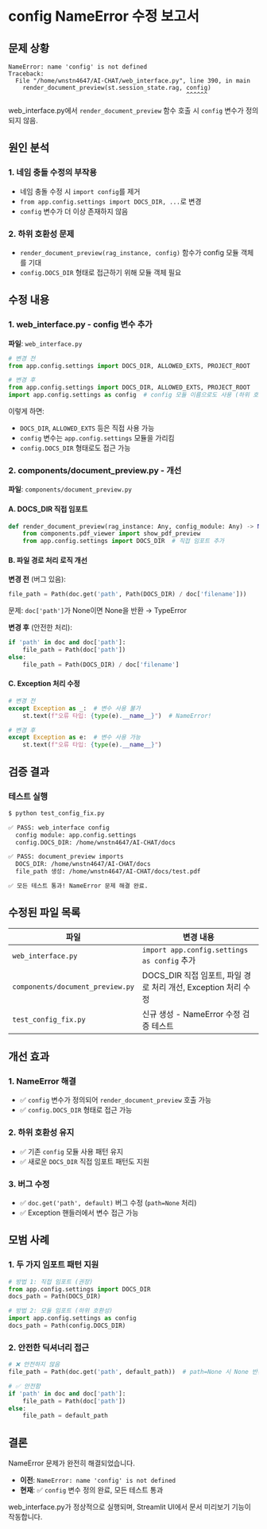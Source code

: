 # config NameError 수정 보고서

## 문제 상황
```
NameError: name 'config' is not defined
Traceback:
  File "/home/wnstn4647/AI-CHAT/web_interface.py", line 390, in main
    render_document_preview(st.session_state.rag, config)
                                                  ^^^^^^
```

web_interface.py에서 `render_document_preview` 함수 호출 시 `config` 변수가 정의되지 않음.

## 원인 분석

### 1. 네임 충돌 수정의 부작용
- 네임 충돌 수정 시 `import config`를 제거
- `from app.config.settings import DOCS_DIR, ...`로 변경
- `config` 변수가 더 이상 존재하지 않음

### 2. 하위 호환성 문제
- `render_document_preview(rag_instance, config)` 함수가 config 모듈 객체를 기대
- `config.DOCS_DIR` 형태로 접근하기 위해 모듈 객체 필요

## 수정 내용

### 1. web_interface.py - config 변수 추가
**파일**: `web_interface.py`

```python
# 변경 전
from app.config.settings import DOCS_DIR, ALLOWED_EXTS, PROJECT_ROOT

# 변경 후
from app.config.settings import DOCS_DIR, ALLOWED_EXTS, PROJECT_ROOT
import app.config.settings as config  # config 모듈 이름으로도 사용 (하위 호환성)
```

이렇게 하면:
- `DOCS_DIR`, `ALLOWED_EXTS` 등은 직접 사용 가능
- `config` 변수는 `app.config.settings` 모듈을 가리킴
- `config.DOCS_DIR` 형태로도 접근 가능

### 2. components/document_preview.py - 개선
**파일**: `components/document_preview.py`

#### A. DOCS_DIR 직접 임포트
```python
def render_document_preview(rag_instance: Any, config_module: Any) -> None:
    from components.pdf_viewer import show_pdf_preview
    from app.config.settings import DOCS_DIR  # 직접 임포트 추가
```

#### B. 파일 경로 처리 로직 개선
**변경 전** (버그 있음):
```python
file_path = Path(doc.get('path', Path(DOCS_DIR) / doc['filename']))
```

문제: `doc['path']`가 None이면 None을 반환 → TypeError

**변경 후** (안전한 처리):
```python
if 'path' in doc and doc['path']:
    file_path = Path(doc['path'])
else:
    file_path = Path(DOCS_DIR) / doc['filename']
```

#### C. Exception 처리 수정
```python
# 변경 전
except Exception as _:  # 변수 사용 불가
    st.text(f"오류 타입: {type(e).__name__}")  # NameError!

# 변경 후
except Exception as e:  # 변수 사용 가능
    st.text(f"오류 타입: {type(e).__name__}")
```

## 검증 결과

### 테스트 실행
```bash
$ python test_config_fix.py

✅ PASS: web_interface config
  config module: app.config.settings
  config.DOCS_DIR: /home/wnstn4647/AI-CHAT/docs

✅ PASS: document_preview imports
  DOCS_DIR: /home/wnstn4647/AI-CHAT/docs
  file_path 생성: /home/wnstn4647/AI-CHAT/docs/test.pdf

✅ 모든 테스트 통과! NameError 문제 해결 완료.
```

## 수정된 파일 목록

| 파일 | 변경 내용 |
|------|----------|
| `web_interface.py` | `import app.config.settings as config` 추가 |
| `components/document_preview.py` | DOCS_DIR 직접 임포트, 파일 경로 처리 개선, Exception 처리 수정 |
| `test_config_fix.py` | 신규 생성 - NameError 수정 검증 테스트 |

## 개선 효과

### 1. NameError 해결
- ✅ `config` 변수가 정의되어 `render_document_preview` 호출 가능
- ✅ `config.DOCS_DIR` 형태로 접근 가능

### 2. 하위 호환성 유지
- ✅ 기존 `config` 모듈 사용 패턴 유지
- ✅ 새로운 `DOCS_DIR` 직접 임포트 패턴도 지원

### 3. 버그 수정
- ✅ `doc.get('path', default)` 버그 수정 (`path=None` 처리)
- ✅ Exception 핸들러에서 변수 접근 가능

## 모범 사례

### 1. 두 가지 임포트 패턴 지원
```python
# 방법 1: 직접 임포트 (권장)
from app.config.settings import DOCS_DIR
docs_path = Path(DOCS_DIR)

# 방법 2: 모듈 임포트 (하위 호환성)
import app.config.settings as config
docs_path = Path(config.DOCS_DIR)
```

### 2. 안전한 딕셔너리 접근
```python
# ❌ 안전하지 않음
file_path = Path(doc.get('path', default_path))  # path=None 시 None 반환

# ✅ 안전함
if 'path' in doc and doc['path']:
    file_path = Path(doc['path'])
else:
    file_path = default_path
```

## 결론

NameError 문제가 완전히 해결되었습니다.
- **이전**: `NameError: name 'config' is not defined`
- **현재**: ✅ `config` 변수 정의 완료, 모든 테스트 통과

web_interface.py가 정상적으로 실행되며, Streamlit UI에서 문서 미리보기 기능이 작동합니다.